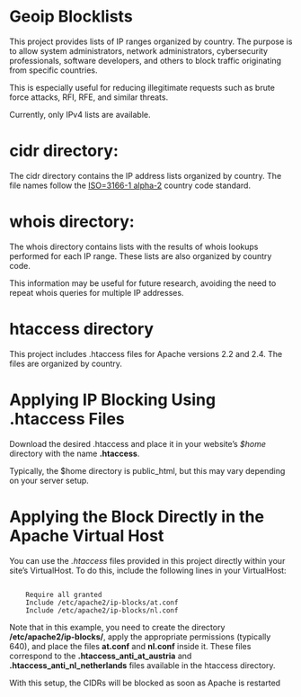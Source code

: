 # Geoip Blocklists 

This project provides lists of IP ranges organized by country. The purpose is to allow system administrators, network administrators, cybersecurity professionals, software developers, and others to block traffic originating from specific countries.

This is especially useful for reducing illegitimate requests such as brute force attacks, RFI, RFE, and similar threats.

Currently, only IPv4 lists are available.

# cidr directory:

The cidr directory contains the IP address lists organized by country. The file names follow the [ISO=3166-1 alpha-2](https://en.wikipedia.org/wiki/ISO_3166-1_alpha-2#Officially_assigned_code_elements) country code standard.

# whois directory:

The whois directory contains lists with the results of whois lookups performed for each IP range. These lists are also organized by country code.

This information may be useful for future research, avoiding the need to repeat whois queries for multiple IP addresses.

# htaccess directory

This project includes .htaccess files for Apache versions 2.2 and 2.4. The files are organized by country.

# Applying IP Blocking Using .htaccess Files

Download the desired .htaccess and place it in your website’s *$home* directory with the name **.htaccess**.

Typically, the $home directory is public_html, but this may vary depending on your server setup.

# Applying the Block Directly in the Apache Virtual Host

You can use the *.htaccess* files provided in this project directly within your site’s VirtualHost. To do this, include the following lines in your VirtualHost:

<pre><code><Directory /home/mywebsitedir>
    Require all granted
    Include /etc/apache2/ip-blocks/at.conf
    Include /etc/apache2/ip-blocks/nl.conf
</Directory></code></pre>

Note that in this example, you need to create the directory **/etc/apache2/ip-blocks/**, apply the appropriate permissions (typically 640), and place the files **at.conf** and **nl.conf** inside it. These files correspond to the **.htaccess_anti_at_austria** and **.htaccess_anti_nl_netherlands** files available in the htaccess directory.

With this setup, the CIDRs will be blocked as soon as Apache is restarted
